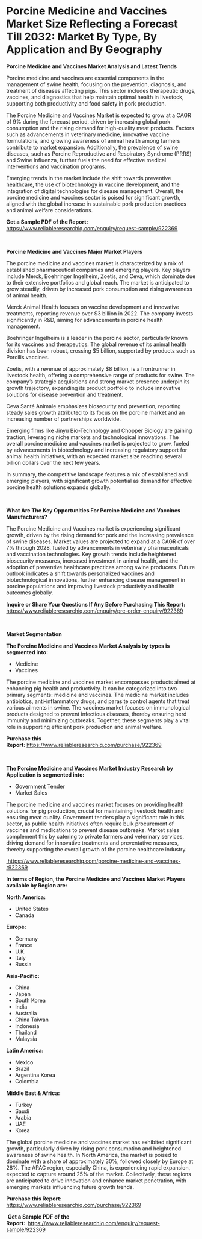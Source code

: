 <p><h1>Porcine Medicine and Vaccines Market Size Reflecting a Forecast Till 2032: Market By Type, By Application and By Geography</h1></p><p><strong>Porcine Medicine and Vaccines Market Analysis and Latest Trends</strong></p>
<p><p>Porcine medicine and vaccines are essential components in the management of swine health, focusing on the prevention, diagnosis, and treatment of diseases affecting pigs. This sector includes therapeutic drugs, vaccines, and diagnostics that help maintain optimal health in livestock, supporting both productivity and food safety in pork production.</p><p>The Porcine Medicine and Vaccines Market is expected to grow at a CAGR of 9% during the forecast period, driven by increasing global pork consumption and the rising demand for high-quality meat products. Factors such as advancements in veterinary medicine, innovative vaccine formulations, and growing awareness of animal health among farmers contribute to market expansion. Additionally, the prevalence of swine diseases, such as Porcine Reproductive and Respiratory Syndrome (PRRS) and Swine Influenza, further fuels the need for effective medical interventions and vaccination programs. </p><p>Emerging trends in the market include the shift towards preventive healthcare, the use of biotechnology in vaccine development, and the integration of digital technologies for disease management. Overall, the porcine medicine and vaccines sector is poised for significant growth, aligned with the global increase in sustainable pork production practices and animal welfare considerations.</p></p>
<p><strong>Get a Sample PDF of the Report:&nbsp;</strong> <a href="https://www.reliableresearchiq.com/enquiry/request-sample/922369?utm_campaign=3098&utm_medium=2&utm_source=Github&utm_content=ia&utm_term=19042025&utm_id=porcine-medicine-and-vaccines">https://www.reliableresearchiq.com/enquiry/request-sample/922369</a></p>
<p>&nbsp;</p>
<p><strong>Porcine Medicine and Vaccines Major Market Players</strong></p>
<p><p>The porcine medicine and vaccines market is characterized by a mix of established pharmaceutical companies and emerging players. Key players include Merck, Boehringer Ingelheim, Zoetis, and Ceva, which dominate due to their extensive portfolios and global reach. The market is anticipated to grow steadily, driven by increased pork consumption and rising awareness of animal health.</p><p>Merck Animal Health focuses on vaccine development and innovative treatments, reporting revenue over $3 billion in 2022. The company invests significantly in R&D, aiming for advancements in porcine health management.</p><p>Boehringer Ingelheim is a leader in the porcine sector, particularly known for its vaccines and therapeutics. The global revenue of its animal health division has been robust, crossing $5 billion, supported by products such as Porcilis vaccines.</p><p>Zoetis, with a revenue of approximately $8 billion, is a frontrunner in livestock health, offering a comprehensive range of products for swine. The company’s strategic acquisitions and strong market presence underpin its growth trajectory, expanding its product portfolio to include innovative solutions for disease prevention and treatment.</p><p>Ceva Santé Animale emphasizes biosecurity and prevention, reporting steady sales growth attributed to its focus on the porcine market and an increasing number of partnerships worldwide. </p><p>Emerging firms like Jinyu Bio-Technology and Chopper Biology are gaining traction, leveraging niche markets and technological innovations. The overall porcine medicine and vaccines market is projected to grow, fueled by advancements in biotechnology and increasing regulatory support for animal health initiatives, with an expected market size reaching several billion dollars over the next few years. </p><p>In summary, the competitive landscape features a mix of established and emerging players, with significant growth potential as demand for effective porcine health solutions expands globally.</p></p>
<p>&nbsp;</p>
<p><strong>What Are The Key Opportunities For Porcine Medicine and Vaccines Manufacturers?</strong></p>
<p><p>The Porcine Medicine and Vaccines market is experiencing significant growth, driven by the rising demand for pork and the increasing prevalence of swine diseases. Market values are projected to expand at a CAGR of over 7% through 2028, fueled by advancements in veterinary pharmaceuticals and vaccination technologies. Key growth trends include heightened biosecurity measures, increased investment in animal health, and the adoption of preventive healthcare practices among swine producers. Future outlook indicates a shift towards personalized vaccines and biotechnological innovations, further enhancing disease management in porcine populations and improving livestock productivity and health outcomes globally.</p></p>
<p><strong>Inquire or Share Your Questions If Any Before Purchasing This Report:</strong> <a href="https://www.reliableresearchiq.com/enquiry/pre-order-enquiry/922369?utm_campaign=3098&utm_medium=2&utm_source=Github&utm_content=ia&utm_term=19042025&utm_id=porcine-medicine-and-vaccines">https://www.reliableresearchiq.com/enquiry/pre-order-enquiry/922369</a></p>
<p>&nbsp;</p>
<p><strong>Market Segmentation</strong></p>
<p><strong>The Porcine Medicine and Vaccines Market Analysis by types is segmented into:</strong></p>
<p><ul><li>Medicine</li><li>Vaccines</li></ul></p>
<p><p>The porcine medicine and vaccines market encompasses products aimed at enhancing pig health and productivity. It can be categorized into two primary segments: medicine and vaccines. The medicine market includes antibiotics, anti-inflammatory drugs, and parasite control agents that treat various ailments in swine. The vaccines market focuses on immunological products designed to prevent infectious diseases, thereby ensuring herd immunity and minimizing outbreaks. Together, these segments play a vital role in supporting efficient pork production and animal welfare.</p></p>
<p><strong>Purchase this Report:&nbsp;</strong><a href="https://www.reliableresearchiq.com/purchase/922369?utm_campaign=3098&utm_medium=2&utm_source=Github&utm_content=ia&utm_term=19042025&utm_id=porcine-medicine-and-vaccines">https://www.reliableresearchiq.com/purchase/922369</a></p>
<p>&nbsp;</p>
<p><strong>The Porcine Medicine and Vaccines Market Industry Research by Application is segmented into:</strong></p>
<p><ul><li>Government Tender</li><li>Market Sales</li></ul></p>
<p><p>The porcine medicine and vaccines market focuses on providing health solutions for pig production, crucial for maintaining livestock health and ensuring meat quality. Government tenders play a significant role in this sector, as public health initiatives often require bulk procurement of vaccines and medications to prevent disease outbreaks. Market sales complement this by catering to private farmers and veterinary services, driving demand for innovative treatments and preventative measures, thereby supporting the overall growth of the porcine healthcare industry.</p></p>
<p><a href="https://www.reliableresearchiq.com/porcine-medicine-and-vaccines-r922369?utm_campaign=3098&utm_medium=2&utm_source=Github&utm_content=ia&utm_term=19042025&utm_id=porcine-medicine-and-vaccines">&nbsp;https://www.reliableresearchiq.com/porcine-medicine-and-vaccines-r922369</a></p>
<p><strong>In terms of Region, the Porcine Medicine and Vaccines Market Players available by Region are:</strong></p>
<p>
    <p> <strong> North America: </strong>
        <ul>
            <li>United States</li>
            <li>Canada</li>
        </ul>
        </p> 
    <p> <strong> Europe: </strong>
        <ul>
            <li>Germany</li>
            <li>France</li>
            <li>U.K.</li>
            <li>Italy</li>
            <li>Russia</li>
        </ul>
        </p> 
    <p> <strong> Asia-Pacific: </strong>
        <ul>
            <li>China</li>
            <li>Japan</li>
            <li>South Korea</li>
            <li>India</li>
            <li>Australia</li>
            <li>China Taiwan</li>
            <li>Indonesia</li>
            <li>Thailand</li>
            <li>Malaysia</li>
        </ul>
        </p> 
    <p> <strong> Latin America: </strong>
        <ul>
            <li>Mexico</li>
            <li>Brazil</li>
            <li>Argentina Korea</li>
            <li>Colombia</li>
        </ul>
        </p> 
    <p> <strong> Middle East & Africa: </strong>
        <ul>
            <li>Turkey</li>
            <li>Saudi</li>
            <li>Arabia</li>
            <li>UAE</li>
            <li>Korea</li>
        </ul>
    </p>
    </p>
<p><p>The global porcine medicine and vaccines market has exhibited significant growth, particularly driven by rising pork consumption and heightened awareness of swine health. In North America, the market is poised to dominate with a share of approximately 30%, followed closely by Europe at 28%. The APAC region, especially China, is experiencing rapid expansion, expected to capture around 25% of the market. Collectively, these regions are anticipated to drive innovation and enhance market penetration, with emerging markets influencing future growth trends.</p></p>
<p><strong>Purchase this Report: </strong><a href="https://www.reliableresearchiq.com/purchase/922369?utm_campaign=3098&utm_medium=2&utm_source=Github&utm_content=ia&utm_term=19042025&utm_id=porcine-medicine-and-vaccines">https://www.reliableresearchiq.com/purchase/922369</a></p>
<p>&nbsp;<strong>Get a Sample PDF of the Report:&nbsp;&nbsp;</strong><a href="https://www.reliableresearchiq.com/enquiry/request-sample/922369?utm_campaign=3098&utm_medium=2&utm_source=Github&utm_content=ia&utm_term=19042025&utm_id=porcine-medicine-and-vaccines">https://www.reliableresearchiq.com/enquiry/request-sample/922369</a></p>
<p><strong></strong></p>
<p><p></p><p></p><p></p></p>